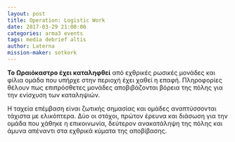 ```yaml
---
layout: post
title: Operation: Logistic Work
date: 2017-03-29 21:00:00
categories: arma3 events
tags: media debrief altis
author: Laterna
mission-maker: sotkork
---
```



**Το Ωραιόκαστρο έχει καταληφθεί** από εχθρικές ρωσικές μονάδες και φίλια ομάδα που υπήρχε στην περιοχή έχει χαθεί η επαφή. Πληροφορίες θέλουν πως επιπρόσθετες μονάδες αποβιβάζονται βόρεια της πόλης για την ενίσχυση των καταληψιών. 

Η ταχεία επέμβαση είναι ζωτικής σημασίας και ομάδες αναπτύσσονται τάχιστα με ελικόπτερα. Δύο οι στόχοι, πρώτον έρευνα και διάσωση για την ομάδα που χάθηκε η επικοινωνία, δεύτερον ανακατάληψη της πόλης και άμυνα απέναντι στα εχθρικά κύματα της αποβίβασης.

